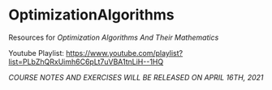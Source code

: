 # OptimizationAlgorithms
Resources for _Optimization Algorithms And Their Mathematics_

Youtube Playlist: https://www.youtube.com/playlist?list=PLbZhQRxUimh6C6pLt7uVBA1tnLiH--1HQ

*COURSE NOTES AND EXERCISES WILL BE RELEASED ON APRIL 16TH, 2021*
